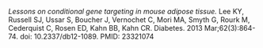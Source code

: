 ---
---
_Lessons on conditional gene targeting in mouse adipose tissue._
Lee KY, Russell SJ, Ussar S, Boucher J, Vernochet C, Mori MA, Smyth G, Rourk M, Cederquist C, Rosen ED, Kahn BB, Kahn CR.
Diabetes. 2013 Mar;62(3):864-74. doi: 10.2337/db12-1089.
PMID: 23321074
